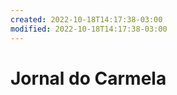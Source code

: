 ```yaml
---
created: 2022-10-18T14:17:38-03:00
modified: 2022-10-18T14:17:38-03:00
---
```


# Jornal do Carmela

